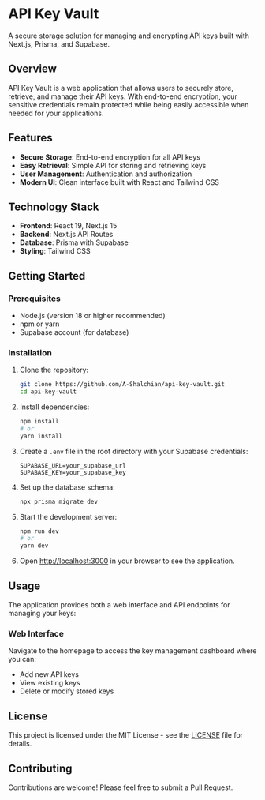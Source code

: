 # API Key Vault

A secure storage solution for managing and encrypting API keys built with Next.js, Prisma, and Supabase.

## Overview

API Key Vault is a web application that allows users to securely store, retrieve, and manage their API keys. With end-to-end encryption, your sensitive credentials remain protected while being easily accessible when needed for your applications.

## Features

- **Secure Storage**: End-to-end encryption for all API keys
- **Easy Retrieval**: Simple API for storing and retrieving keys
- **User Management**: Authentication and authorization
- **Modern UI**: Clean interface built with React and Tailwind CSS

## Technology Stack

- **Frontend**: React 19, Next.js 15
- **Backend**: Next.js API Routes
- **Database**: Prisma with Supabase
- **Styling**: Tailwind CSS

## Getting Started

### Prerequisites

- Node.js (version 18 or higher recommended)
- npm or yarn
- Supabase account (for database)

### Installation

1. Clone the repository:
   ```bash
   git clone https://github.com/A-Shalchian/api-key-vault.git
   cd api-key-vault
   ```

2. Install dependencies:
   ```bash
   npm install
   # or
   yarn install
   ```

3. Create a `.env` file in the root directory with your Supabase credentials:
   ```
   SUPABASE_URL=your_supabase_url
   SUPABASE_KEY=your_supabase_key
   ```

4. Set up the database schema:
   ```bash
   npx prisma migrate dev
   ```

5. Start the development server:
   ```bash
   npm run dev
   # or
   yarn dev
   ```

6. Open [http://localhost:3000](http://localhost:3000) in your browser to see the application.

## Usage

The application provides both a web interface and API endpoints for managing your keys:

### Web Interface

Navigate to the homepage to access the key management dashboard where you can:
- Add new API keys
- View existing keys
- Delete or modify stored keys

## License

This project is licensed under the MIT License - see the [LICENSE](LICENSE) file for details.

## Contributing

Contributions are welcome! Please feel free to submit a Pull Request.
